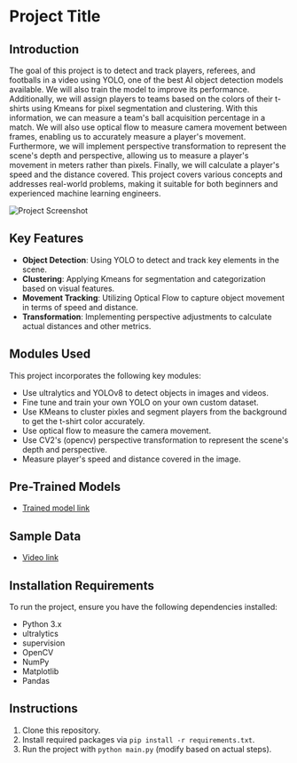 
# Project Title

## Introduction
The goal of this project is to detect and track players, referees, and footballs in a video using YOLO, one of the best AI object detection models available. We will also train the model to improve its performance. Additionally, we will assign players to teams based on the colors of their t-shirts using Kmeans for pixel segmentation and clustering. With this information, we can measure a team's ball acquisition percentage in a match. We will also use optical flow to measure camera movement between frames, enabling us to accurately measure a player's movement. Furthermore, we will implement perspective transformation to represent the scene's depth and perspective, allowing us to measure a player's movement in meters rather than pixels. Finally, we will calculate a player's speed and the distance covered. This project covers various concepts and addresses real-world problems, making it suitable for both beginners and experienced machine learning engineers.

![Project Screenshot](Futbol_Forecast/screenshot.png)

## Key Features
- **Object Detection**: Using YOLO to detect and track key elements in the scene.
- **Clustering**: Applying Kmeans for segmentation and categorization based on visual features.
- **Movement Tracking**: Utilizing Optical Flow to capture object movement in terms of speed and distance.
- **Transformation**: Implementing perspective adjustments to calculate actual distances and other metrics.

## Modules Used
This project incorporates the following key modules:
- Use ultralytics and YOLOv8 to detect objects in images and videos.
- Fine tune and train your own YOLO on your own custom dataset.
- Use KMeans to cluster pixles and segment players from the background to get the t-shirt color accurately.
- Use optical flow to measure the camera movement.
- Use CV2's (opencv) perspective transformation to represent the scene's depth and perspective.
- Measure player's speed and distance covered in the image. 

## Pre-Trained Models
- [Trained model link](https://drive.google.com/file/d/1DC2kCygbBWUKheQ_9cFziCsYVSRw6axK/view)

## Sample Data
- [Video link](https://drive.google.com/file/d/1t6agoqggZKx6thamUuPAIdN_1zR9v9S_/view)

## Installation Requirements
To run the project, ensure you have the following dependencies installed:
- Python 3.x
- ultralytics
- supervision
- OpenCV
- NumPy
- Matplotlib
- Pandas

## Instructions
1. Clone this repository.
2. Install required packages via `pip install -r requirements.txt`.
3. Run the project with `python main.py` (modify based on actual steps).
